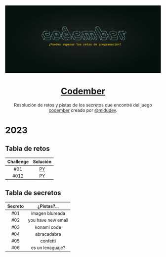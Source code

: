 <div align="center">

![Codember](./images/codember.webp)

# [Codember](https://codember.dev)

Resolución de retos y pistas de los secretos que encontré del juego [codember](https://codember.dev/) creado por [@midudev](https://github.com/midudev/).

</div>

# 2023

## Tabla de retos

| Challenge |                                   Solución                                   |
| :-------: | :--------------------------------------------------------------------------: |
|    #01    | [PY](2023/challenge1.py) |
|    #012    | [PY](2023/challenge2.py) |

## Tabla de secretos

| Secreto |   ¿Pistas?...      |
| :-----: | :----------------: |
|   #01   | imagen blureada    |
|   #02   | you have new email |
|   #03   | konami code        |
|   #04   | abracadabra        |
|   #05   | confetti           |
|   #06   | es un lenaguaje?   |
